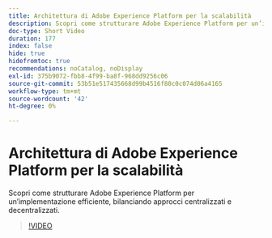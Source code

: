 ```yaml
---
title: Architettura di Adobe Experience Platform per la scalabilità
description: Scopri come strutturare Adobe Experience Platform per un’implementazione efficiente, bilanciando approcci centralizzati e decentralizzati.
doc-type: Short Video
duration: 177
index: false
hide: true
hidefromtoc: true
recommendations: noCatalog, noDisplay
exl-id: 375b9072-fbb8-4f99-ba8f-968dd9256c06
source-git-commit: 53b51e517435668d99b4516f80c0c074d06a4165
workflow-type: tm+mt
source-wordcount: '42'
ht-degree: 0%

---
```


# Architettura di Adobe Experience Platform per la scalabilità

Scopri come strutturare Adobe Experience Platform per un’implementazione efficiente, bilanciando approcci centralizzati e decentralizzati.

<!-- 62_S601_3442532_176_architecting-adobe-experience-platform-for-scalability -->
>[!VIDEO](https://video.tv.adobe.com/v/3458321/?learn=on&enablevpops=true)
